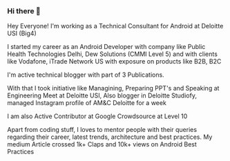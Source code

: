 ### Hi there 👋
Hey Everyone! I'm working as a Technical Consultant for Android at Deloitte USI (Big4)

I started my career as an Android Developer with company like Public Health Technologies Delhi, Dew Solutions (CMMI Level 5) and with clients like Vodafone, iTrade Network US with exposure on products like B2B, B2C

I'm active technical blogger with part of 3 Publications.

With that I took initiative like Managining, Preparing PPT's and Speaking at Engineering Meet at Deloitte USI, Also blogger in Deloitte Studiofy, managed Instagram profile of AM&C Deloitte for a week

I am also Active Contributor at Google Crowdsource at Level 10

Apart from coding stuff, I loves to mentor people with their queries regarding their career, latest trends, architecture and best practices. My medium Article crossed 1k+ Claps and 10k+ views on Android Best Practices
